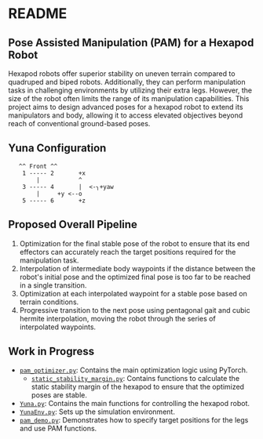 # README

## Pose Assisted Manipulation (PAM) for a Hexapod Robot
Hexapod robots offer superior stability on uneven terrain compared to quadruped and biped robots. Additionally, they can perform manipulation tasks in challenging environments by utilizing their extra legs. However, the size of the robot often limits the range of its manipulation capabilities. This project aims to design advanced poses for a hexapod robot to extend its manipulators and body, allowing it to access elevated objectives beyond reach of conventional ground-based poses. 

## Yuna Configuration

       ^^ Front ^^   
        1 ----- 2       +x  
            |           ^  
        3 ----- 4       |  <-╮+yaw   
            |     +y <--o    
        5 ----- 6       +z     

## Proposed Overall Pipeline
1. Optimization for the final stable pose of the robot to ensure that its end effectors can accurately reach the target positions required for the manipulation task.
2. Interpolation of intermediate body waypoints if the distance between the robot's initial pose and the optimized final pose is too far to be reached in a single transition.
3. Optimization at each interpolated waypoint for a stable pose based on terrain conditions.
4. Progressive transition to the next pose using pentagonal gait and cubic hermite interpolation, moving the robot through the series of interpolated waypoints. 

## Work in Progress
- [`pam_optimizer.py`](pam_optimizer.py): Contains the main optimization logic using PyTorch.
    - [`static_stability_margin.py`](static_stability_margin.py): Contains functions to calculate the static stability margin of the hexapod to ensure that the optimized poses are stable.
- [`Yuna.py`](Yuna.py): Contains the main functions for controlling the hexapod robot.
- [`YunaEnv.py`](YunaEnv.py): Sets up the simulation environment.
- [`pam_demo.py`](pam_demo.py): Demonstrates how to specify target positions for the legs and use PAM functions. 
